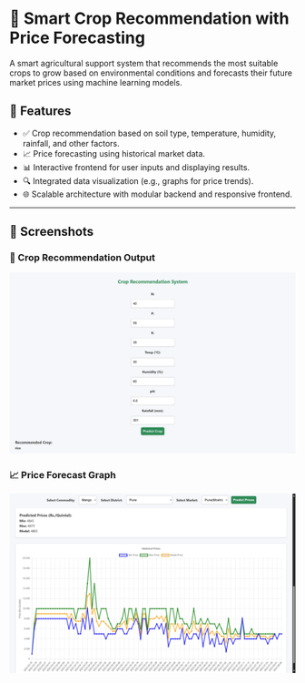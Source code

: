# 🌾 Smart Crop Recommendation with Price Forecasting

A smart agricultural support system that recommends the most suitable crops to grow based on environmental conditions and forecasts their future market prices using machine learning models.

## 🚀 Features

- ✅ Crop recommendation based on soil type, temperature, humidity, rainfall, and other factors.
- 📈 Price forecasting using historical market data.
- 📊 Interactive frontend for user inputs and displaying results.
- 🔍 Integrated data visualization (e.g., graphs for price trends).
- 🌐 Scalable architecture with modular backend and responsive frontend.

---

## 📸 Screenshots

### 🧠 Crop Recommendation Output
![Crop Recommendation](https://github.com/suyash242004/Smart-Crop-Recommendation-with-Price-Forecasting/blob/main/Crop%20Recommendation.png?raw=true)

### 📈 Price Forecast Graph
![Forecast Chart](https://github.com/suyash242004/Smart-Crop-Recommendation-with-Price-Forecasting/blob/main/Forecast%20Chart.png?raw=true)

